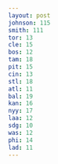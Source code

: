 ```yaml
---
layout: post
johnson: 115
smith: 111
tor: 13
cle: 15
bos: 12
tam: 18
pit: 15
cin: 13
stl: 18
atl: 11
bal: 19
kan: 16
nyy: 17
laa: 12
sdg: 10
was: 12
phi: 14
lad: 11
---
```

